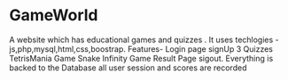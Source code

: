 # GameWorld
A website which has educational games and quizzes .
It uses techlogies - js,php,mysql,html,css,boostrap.
Features-
Login page 
signUp
3 Quizzes
TetrisMania Game
Snake Infinity Game
Result Page 
sigout.
Everything is backed to the Database all user session and scores are recorded
